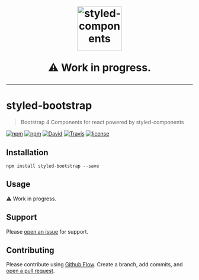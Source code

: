 <h1 align="center">
  <img src="https://raw.githubusercontent.com/xDae/styled-bootstrap/master/styled-logo.png" alt="styled-components" title="glamorous" width="120">

  ⚠️ Work in progress.
</h1>

---

# styled-bootstrap

> Bootstrap 4 Components for react powered by styled-components


[![npm](https://img.shields.io/npm/dt/styled-bootstrap.svg)](https://www.npmjs.com/package/styled-bootstrap)
[![npm](https://img.shields.io/npm/v/styled-bootstrap.svg)](https://www.npmjs.com/package/styled-bootstrap)
[![David](https://img.shields.io/david/xDae/styled-bootstrap.svg)](https://david-dm.org/xDae/styled-bootstrap)
[![Travis](https://img.shields.io/travis/xDae/styled-bootstrap.svg)](https://travis-ci.org/xDae/styled-bootstrap)
[![license](https://img.shields.io/github/license/mashape/apistatus.svg)]()


## Installation

```
npm install styled-bootstrap --save
```

## Usage

⚠️ Work in progress.

## Support

Please [open an issue](https://github.com/xDae/styled-bootstrap/issues/new) for support.

## Contributing

Please contribute using [Github Flow](https://guides.github.com/introduction/flow/). Create a branch, add commits, and [open a pull request](https://github.com/xDae/styled-bootstrap/compare).
